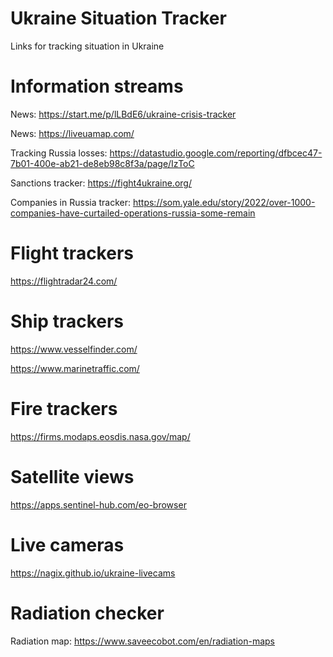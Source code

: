 # Ukraine Situation Tracker

Links for tracking situation in Ukraine

# Information streams

News: https://start.me/p/lLBdE6/ukraine-crisis-tracker

News: https://liveuamap.com/

Tracking Russia losses: https://datastudio.google.com/reporting/dfbcec47-7b01-400e-ab21-de8eb98c8f3a/page/IzToC

Sanctions tracker: https://fight4ukraine.org/

Companies in Russia tracker: https://som.yale.edu/story/2022/over-1000-companies-have-curtailed-operations-russia-some-remain



# Flight trackers

https://flightradar24.com/


# Ship trackers

https://www.vesselfinder.com/

https://www.marinetraffic.com/


# Fire trackers

https://firms.modaps.eosdis.nasa.gov/map/


# Satellite views

https://apps.sentinel-hub.com/eo-browser


# Live cameras

https://nagix.github.io/ukraine-livecams

# Radiation checker

Radiation map: https://www.saveecobot.com/en/radiation-maps

